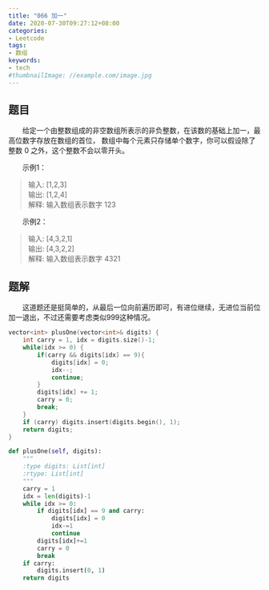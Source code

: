 ```yaml
---
title: "066 加一"
date: 2020-07-30T09:27:12+08:00
categories:
- Leetcode
tags:
- 数组
keywords:
- tech
#thumbnailImage: //example.com/image.jpg
---
```


<!--more-->
## 题目
　　给定一个由整数组成的非空数组所表示的非负整数，在该数的基础上加一，最高位数字存放在数组的首位， 数组中每个元素只存储单个数字，你可以假设除了整数 0 之外，这个整数不会以零开头。

　　示例1：
> 输入: [1,2,3]  
> 输出: [1,2,4]  
> 解释: 输入数组表示数字 123

　　示例2：
> 输入: [4,3,2,1]  
> 输出: [4,3,2,2]  
> 解释: 输入数组表示数字 4321

## 题解
　　这道题还是挺简单的，从最后一位向前遍历即可，有进位继续，无进位当前位加一退出，不过还需要考虑类似999这种情况。

```cpp
vector<int> plusOne(vector<int>& digits) {
    int carry = 1, idx = digits.size()-1;
    while(idx >= 0) {
        if(carry && digits[idx] == 9){
            digits[idx] = 0;
            idx--;
            continue;
        }
        digits[idx] += 1;
        carry = 0;
        break;
    }
    if (carry) digits.insert(digits.begin(), 1);
    return digits;
}
```

```python
def plusOne(self, digits):
    """
    :type digits: List[int]
    :rtype: List[int]
    """
    carry = 1
    idx = len(digits)-1
    while idx >= 0:
        if digits[idx] == 9 and carry:
            digits[idx] = 0
            idx-=1
            continue
        digits[idx]+=1
        carry = 0
        break
    if carry:
        digits.insert(0, 1)
    return digits
```